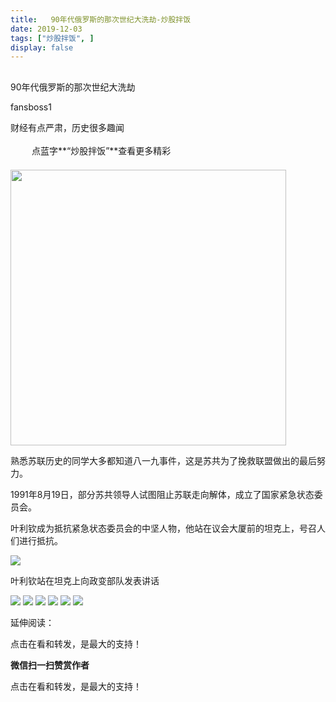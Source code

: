 ```yaml
---
title:   90年代俄罗斯的那次世纪大洗劫-炒股拌饭
date: 2019-12-03
tags: ["炒股拌饭", ]
display: false
---
```



## 



90年代俄罗斯的那次世纪大洗劫




fansboss1




财经有点严肃，历史很多趣闻


<img class="__bg_gif" data-ratio="1" data-type="gif" data-w="400" src="https://mmbiz.qpic.cn/mmbiz_gif/Lvm6UAoJibrP9JEWQRXR3swLXRYlFicicbg2q6gYPiapiaCkPr8GibxibGO0jcDe76cnAUJ3KBkCmyTIZBueDAOslJ0Zw/640?wx_fmt=gif" style="margin-right: auto;margin-left: auto;font-size: 16px;text-align: left;border-width: 0px;border-color: currentcolor;text-indent: 2em;letter-spacing: 1px;font-family: 微软雅黑, sans-serif;vertical-align: middle;display: inline-block;overflow-wrap: break-word;box-sizing: border-box !important;word-wrap: break-word !important;visibility: visible !important;width: 30px !important;"/>&nbsp;点蓝字**“炒股拌饭”**查看更多精彩

<img class="rich_pages " data-ratio="0.75" data-type="jpeg" data-w="1280" data-s="300,640" data-copyright="0" src="https://mmbiz.qpic.cn/mmbiz_jpg/BSbL23YpK40hWPuVyEibKyjq1zibDI27HSoszFH0jC83AxGfpCpverojoKrDlIroPsyWEN4rgNJ2ql274ic4DNFsA/640?wx_fmt=jpeg" style="letter-spacing: 0.54px;text-align: left;text-indent: 0em;line-height: 27.2px;box-sizing: border-box !important;word-wrap: break-word !important;visibility: visible !important;width: 441px !important;"/>

熟悉苏联历史的同学大多都知道八一九事件，这是苏共为了挽救联盟做出的最后努力。

1991年8月19日，部分苏共领导人试图阻止苏联走向解体，成立了国家紧急状态委员会。

叶利钦成为抵抗紧急状态委员会的中坚人物，他站在议会大厦前的坦克上，号召人们进行抵抗。

<img src="https://mmbiz.qpic.cn/mmbiz/PaFUemu1EUCeBgn0ia530OhIpicYwxfGOgEbjZyLU9iae1XwVxRLlyiaAgklbvfxc6p50Ah9arMaWiaqjYqWKmkCricQ/640?wx_fmt=other" data-type="other" class="" data-ratio="0.5640625" data-w="640"/>

叶利钦站在坦克上向‍政变部队发表讲话

<img class="rich_pages" data-ratio="0.6883273164861613" data-s="300,640" src="https://mmbiz.qpic.cn/sz_mmbiz_png/tnE2st4BmibatPggTCdHuI1tXEqWLsQTvq01WeTnIibyMj7rjBVZLDvQ1e2X318LP4DzrMdEREuNcX82sbKjfbyA/640?wx_fmt=png" data-type="png" data-w="831" style=""/>

<img class="rich_pages" data-ratio="0.08599167822468794" data-s="300,640" src="https://mmbiz.qpic.cn/sz_mmbiz_png/tnE2st4Bmibb2dIP9Xnh65kuy7jKHPupNHSGdykzhLovILzSE2ZTBZ7Nz2fpU0ouG9QtDvEd4LBhumh9hk09S2Q/640?wx_fmt=png" data-type="png" data-w="721" style=""/>

<img class="rich_pages" data-ratio="0.08852005532503458" data-s="300,640" src="https://mmbiz.qpic.cn/sz_mmbiz_png/tnE2st4Bmibb2dIP9Xnh65kuy7jKHPupN4n83DgDfISV4KVl4UqlLRye3eXETnP2zZIyn68b7JwJmiblicl5Tju4w/640?wx_fmt=png" data-type="png" data-w="723" style=""/>

<img class="rich_pages" data-ratio="0.55" data-s="300,640" src="https://mmbiz.qpic.cn/sz_mmbiz_png/tnE2st4Bmibb2dIP9Xnh65kuy7jKHPupNBmxA8EzdQU9pibqHIfkv4OgUUN9Mp6CU2PiaXsE7Z1WnPc5pcEMq4pHQ/640?wx_fmt=png" data-type="png" data-w="640" style=""/>

<img class="rich_pages" data-ratio="0.10580204778156997" data-s="300,640" src="https://mmbiz.qpic.cn/sz_mmbiz_png/tnE2st4Bmibb2dIP9Xnh65kuy7jKHPupN7ibIp1Xd1ArIb1AJHE1ibl9q9alsdOwMZdyQfIr80JeS5bpmOQWIbqbQ/640?wx_fmt=png" data-type="png" data-w="586"/>

<img class="rich_pages" data-ratio="0.33974358974358976" data-s="300,640" src="https://mmbiz.qpic.cn/sz_mmbiz_png/tnE2st4BmibZEsY2Ric0QSMXylBicLdmlodm9QttPdEqxJlUVGCE74MYbNtpDCKoIYib3FmJodUzPGw9uh3xLlLPsg/640?wx_fmt=png" data-type="png" data-w="780" style=""/>

延伸阅读：

点击在看和转发，是最大的支持！


**微信扫一扫赞赏作者**






点击在看和转发，是最大的支持！